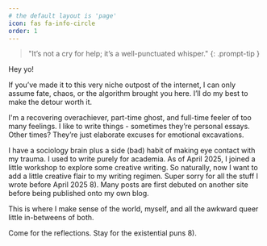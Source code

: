 ```yaml
---
# the default layout is 'page'
icon: fas fa-info-circle
order: 1
---
```


> "It’s not a cry for help; it’s a well-punctuated whisper."
{: .prompt-tip }

Hey yo!

If you’ve made it to this very niche outpost of the internet, I can only assume fate, chaos, or the algorithm brought you here. I’ll do my best to make the detour worth it.

I'm a recovering overachiever, part-time ghost, and full-time feeler of too many feelings. I like to write things - sometimes they’re personal essays. Other times? They’re just elaborate excuses for emotional excavations.

I have a sociology brain plus a side (bad) habit of making eye contact with my trauma. I used to write purely for academia. As of April 2025, I joined a little workshop to explore some creative writing. So naturally, now I want to add a little creative flair to my writing regimen. Super sorry for all the stuff I wrote before April 2025 8). Many posts are first debuted on another site before being published onto my own blog. 

This is where I make sense of the world, myself, and all the awkward queer little in-betweens of both.

Come for the reflections. Stay for the existential puns 8). 

